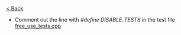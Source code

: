 [< Back](../../README.md)

* Comment out the line with *#define DISABLE_TESTS* in the test file [free_use_tests.cpp](free_use_tests.cpp)
